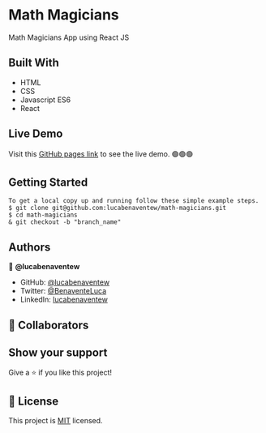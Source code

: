 # Math Magicians
Math Magicians App using React JS

## Built With

- HTML
- CSS
- Javascript ES6
- React

## Live Demo
Visit this [GitHub pages link](https://lucabenaventew.github.io/math-magicians) to see the live demo. 🟢🟢🟢

## Getting Started

```
To get a local copy up and running follow these simple example steps.
$ git clone git@github.com:lucabenaventew/math-magicians.git
$ cd math-magicians
& git checkout -b "branch_name"
```

## Authors

👤 **@lucabenaventew**

- GitHub: [@lucabenaventew](https://github.com/lucabenaventew)
- Twitter: [@BenaventeLuca](https://twitter.com/BenaventeLuca)
- LinkedIn: [lucabenaventew](https://linkedin.com/in/lucabenaventew/)

## 🤝 Collaborators

## Show your support

Give a ⭐️ if you like this project!


## 📝 License

This project is [MIT](./MIT.md) licensed.